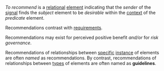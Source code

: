 *To recommend* is a [relational](https://github.com/gcassel/Modular-Organization-Terminology/blob/master/terms/relationship.md) [element](https://github.com/gcassel/Modular-Organization-Terminology/blob/master/terms/element.md) indicating that the *sender* of the [signal](https://github.com/gcassel/Modular-Organization-Terminology/blob/master/terms/signal.md) finds the *subject* element to be *desirable* within the [context](https://github.com/gcassel/Modular-Organization-Terminology/blob/master/terms/context.md) of the *predicate* element.

Recommendations contrast with [requirements](https://github.com/gcassel/Modular-Organization-Terminology/blob/master/terms/requirement.md).

Recommendations may exist for perceived positive benefit *and/or* for *risk* *governance*.  

Recommendations of relationships between [specific](https://github.com/gcassel/Modular-Organization-Terminology/blob/master/terms/specific)  [instance](https://github.com/gcassel/Modular-Organization-Terminology/blob/master/terms/instance.md) of elements are often *named* as recommendations.  By contrast, recommendations of relationships between [types](https://github.com/gcassel/Modular-Organization-Terminology/blob/master/terms/type.md) of elements are often named as **guidelines**.
